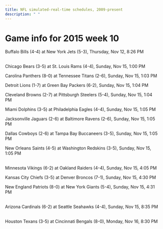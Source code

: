 ```yaml
---
title: NFL simulated-real-time schedules, 2009-present
description: " "
---
```


# Game info for 2015 week 10

Buffalo Bills (4-4) at New York Jets (5-3), Thursday, Nov 12, 8:26 PM

<br/>Chicago Bears (3-5) at St. Louis Rams (4-4), Sunday, Nov 15, 1:00 PM

Carolina Panthers (8-0) at Tennessee Titans (2-6), Sunday, Nov 15, 1:03 PM

Detroit Lions (1-7) at Green Bay Packers (6-2), Sunday, Nov 15, 1:04 PM

Cleveland Browns (2-7) at Pittsburgh Steelers (5-4), Sunday, Nov 15, 1:04 PM

Miami Dolphins (3-5) at Philadelphia Eagles (4-4), Sunday, Nov 15, 1:05 PM

Jacksonville Jaguars (2-6) at Baltimore Ravens (2-6), Sunday, Nov 15, 1:05 PM

Dallas Cowboys (2-6) at Tampa Bay Buccaneers (3-5), Sunday, Nov 15, 1:05 PM

New Orleans Saints (4-5) at Washington Redskins (3-5), Sunday, Nov 15, 1:05 PM

<br/>Minnesota Vikings (6-2) at Oakland Raiders (4-4), Sunday, Nov 15, 4:05 PM

Kansas City Chiefs (3-5) at Denver Broncos (7-1), Sunday, Nov 15, 4:30 PM

New England Patriots (8-0) at New York Giants (5-4), Sunday, Nov 15, 4:31 PM

<br/>Arizona Cardinals (6-2) at Seattle Seahawks (4-4), Sunday, Nov 15, 8:35 PM

<br/>Houston Texans (3-5) at Cincinnati Bengals (8-0), Monday, Nov 16, 8:30 PM

